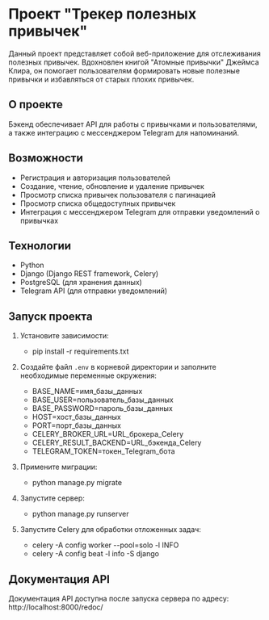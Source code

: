 # Проект "Трекер полезных привычек"

Данный проект представляет собой веб-приложение для отслеживания полезных привычек.
Вдохновлен книгой "Атомные привычки" Джеймса Клира, он помогает пользователям
формировать новые полезные привычки и избавляться от старых плохих привычек.

## О проекте

Бэкенд обеспечивает API для работы
с привычками и пользователями, а также интеграцию с мессенджером Telegram для
напоминаний.

## Возможности

- Регистрация и авторизация пользователей
- Создание, чтение, обновление и удаление привычек
- Просмотр списка привычек пользователя с пагинацией
- Просмотр списка общедоступных привычек
- Интеграция с мессенджером Telegram для отправки уведомлений о привычках

## Технологии

- Python
- Django (Django REST framework, Celery)
- PostgreSQL (для хранения данных)
- Telegram API (для отправки уведомлений)

## Запуск проекта

1. Установите зависимости:
    - pip install -r requirements.txt

2. Создайте файл `.env` в корневой директории и заполните необходимые переменные окружения:
    - BASE_NAME=имя_базы_данных
    - BASE_USER=пользователь_базы_данных
    - BASE_PASSWORD=пароль_базы_данных
    - HOST=хост_базы_данных
    - PORT=порт_базы_данных
    - CELERY_BROKER_URL=URL_брокера_Celery
    - CELERY_RESULT_BACKEND=URL_бэкенда_Celery
    - TELEGRAM_TOKEN=токен_Telegram_бота

3. Примените миграции:
    - python manage.py migrate

4. Запустите сервер:
    - python manage.py runserver

5. Запустите Celery для обработки отложенных задач:
    - celery -A config worker --pool=solo -l INFO
    - celery -A config beat -l info -S django


## Документация API

Документация API доступна после запуска сервера по адресу: http://localhost:8000/redoc/
